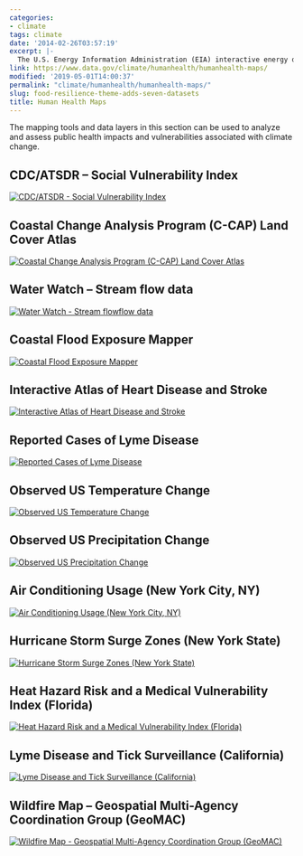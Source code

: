 ```yaml
---
categories:
- climate
tags: climate
date: '2014-02-26T03:57:19'
excerpt: |-
  The U.S. Energy Information Administration (EIA) interactive energy disruption maps combine real-time data feeds from NOAA's National Hurricane Center with more than 20 map layers showing the nation's energy infrastructure and resources. This new tool, available around the clock on the EIA…
link: https://www.data.gov/climate/humanhealth/humanhealth-maps/
modified: '2019-05-01T14:00:37'
permalink: "climate/humanhealth/humanhealth-maps/"
slug: food-resilience-theme-adds-seven-datasets
title: Human Health Maps
---
```


The mapping tools and data layers in this section can be used to analyze and assess public health impacts and vulnerabilities associated with climate change.

## CDC/ATSDR – Social Vulnerability Index
[![CDC/ATSDR - Social Vulnerability Index](https://s3-us-gov-west-1.amazonaws.com/cg-0817d6e3-93c4-4de8-8b32-da6919464e61/CDCATSDRSocialVulnerabilityIndex.png "CDC/ATSDR - Social Vulnerability Index")](https://svi.cdc.gov/ "CDC/ATSDR - Social Vulnerability Index")

## Coastal Change Analysis Program (C-CAP) Land Cover Atlas
[![Coastal Change Analysis Program (C-CAP) Land Cover Atlas](https://s3-us-gov-west-1.amazonaws.com/cg-0817d6e3-93c4-4de8-8b32-da6919464e61/CoastalChangeAnalysisProgramLandCoverAtlas.png "Coastal Change Analysis Program (C-CAP) Land Cover Atlas")](https://coast.noaa.gov/digitalcoast/tools/lca "Coastal Change Analysis Program (C-CAP) Land Cover Atlas")

## Water Watch – Stream flow data
[![Water Watch - Stream flowflow data](https://s3-us-gov-west-1.amazonaws.com/cg-0817d6e3-93c4-4de8-8b32-da6919464e61/WaterWatch.png "Water Watch - Stream flowflow data")](https://waterwatch.usgs.gov/new/ "Water Watch - Stream flowflow data")

## Coastal Flood Exposure Mapper
[![Coastal Flood Exposure Mapper](https://s3-us-gov-west-1.amazonaws.com/cg-0817d6e3-93c4-4de8-8b32-da6919464e61/ExposureMapper.png "Coastal Flood Exposure Mapper")](https://www.coast.noaa.gov/floodexposure/#/map "Coastal Flood Exposure Mapper")

## Interactive Atlas of Heart Disease and Stroke
[![Interactive Atlas of Heart Disease and Stroke](https://s3-us-gov-west-1.amazonaws.com/cg-0817d6e3-93c4-4de8-8b32-da6919464e61/HeartDiseaseStroke.png "Interactive Atlas of Heart Disease and Stroke")](https://www.cdc.gov/dhdsp/maps/atlas/index.htm "Interactive Atlas of Heart Disease and Stroke")

## Reported Cases of Lyme Disease
[![Reported Cases of Lyme Disease](https://s3-us-gov-west-1.amazonaws.com/cg-0817d6e3-93c4-4de8-8b32-da6919464e61/LymeDisease.png "Reported Cases of Lyme Disease")](https://www.cdc.gov/lyme/stats/maps/map2013.html "Reported Cases of Lyme Disease")

## Observed US Temperature Change
[![Observed US Temperature Change](https://s3-us-gov-west-1.amazonaws.com/cg-0817d6e3-93c4-4de8-8b32-da6919464e61/USTemperatureChange.png "Observed US Temperature Change")](https://nca2014.globalchange.gov/report/our-changing-climate/recent-us-temperature-trends#graphic-16683 "Observed US Temperature Change")

## Observed US Precipitation Change
[![Observed US Precipitation Change](https://s3-us-gov-west-1.amazonaws.com/cg-0817d6e3-93c4-4de8-8b32-da6919464e61/USPrecipitationChange.png "Observed US Precipitation Change")](https://nca2014.globalchange.gov/report/our-changing-climate/precipitation-change#intro-section-2 "Observed US Precipitation Change")

## Air Conditioning Usage (New York City, NY)
[![Air Conditioning Usage (New York City, NY)](https://s3-us-gov-west-1.amazonaws.com/cg-0817d6e3-93c4-4de8-8b32-da6919464e61/NYC_EnvironmentHealth.png "Air Conditioning Usage (New York City, NY)")](https://a816-dohbesp.nyc.gov/IndicatorPublic/VisualizationData.aspx?id=2104,719b87,107,Summarize "Air Conditioning Usage (New York City, NY)")

## Hurricane Storm Surge Zones (New York State)
[![Hurricane Storm Surge Zones (New York State)](https://s3-us-gov-west-1.amazonaws.com/cg-0817d6e3-93c4-4de8-8b32-da6919464e61/NY_HurricaneStormSurge.png "Hurricane Storm Surge Zones (New York State)")](https://www.dec.ny.gov/docs/administration_pdf/ssurgezones.pdf "Hurricane Storm Surge Zones (New York State)")

## Heat Hazard Risk and a Medical Vulnerability Index (Florida)
[![Heat Hazard Risk and a Medical Vulnerability Index (Florida)](https://s3-us-gov-west-1.amazonaws.com/cg-0817d6e3-93c4-4de8-8b32-da6919464e61/Floria_HeatHazardRisk2100.png "Heat Hazard Risk and a Medical Vulnerability Index (Florida)")](https://www.floridahealth.gov/environmental-health/climate-and-health/_documents/climate-sensitive-hazards-in-florida-final-report-8.pdf "Heat Hazard Risk and a Medical Vulnerability Index (Florida)")

## Lyme Disease and Tick Surveillance (California)
[![Lyme Disease and Tick Surveillance (California)](https://s3-us-gov-west-1.amazonaws.com/cg-0817d6e3-93c4-4de8-8b32-da6919464e61/LymeDisease_California.png "Lyme Disease and Tick Surveillance (California)")](https://cdphgis.maps.arcgis.com/apps/SocialMedia/index.html?appid=8d99fb1135d1424f9d8a8711acb7d459 "Lyme Disease and Tick Surveillance (California)")

## Wildfire Map – Geospatial Multi-Agency Coordination Group (GeoMAC)
[![Wildfire Map - Geospatial Multi-Agency Coordination Group (GeoMAC)](https://s3-us-gov-west-1.amazonaws.com/cg-0817d6e3-93c4-4de8-8b32-da6919464e61/GEOMAC_fire.png "Wildfire Map - Geospatial Multi-Agency Coordination Group (GeoMAC)")](https://www.geomac.gov/viewer/viewer.shtml "Wildfire Map - Geospatial Multi-Agency Coordination Group (GeoMAC)")
